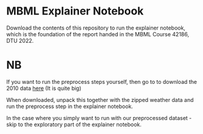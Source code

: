 # MBML Explainer Notebook

Download the contents of this repository to run the explainer notebook, which is the foundation of the report handed in the MBML Course 42186, DTU 2022.

# NB

If you want to run the preprocess steps yourself, then go to to download the 2010 data [here](https://www.kaggle.com/datasets/yuanyuwendymu/airline-delay-and-cancellation-data-2009-2018) (It is quite big)

When downloaded, unpack this together with the zipped weather data and run the preprocess step in the explainer notebook. 

In the case where you simply want to run with our preprocessed dataset - skip to the exploratory part of the explainer notebook.
